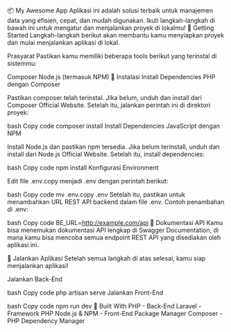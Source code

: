 📦 My Awesome App
Aplikasi ini adalah solusi terbaik untuk manajemen data yang efisien, cepat, dan mudah digunakan. Ikuti langkah-langkah di bawah ini untuk mengatur dan menjalankan proyek di lokalmu!
🚀 Getting Started
Langkah-langkah berikut akan membantu kamu menyiapkan proyek dan mulai menjalankan aplikasi di lokal.

Prasyarat
Pastikan kamu memiliki beberapa tools berikut yang terinstal di sistemmu:

Composer
Node.js (termasuk NPM)
📂 Instalasi
Install Dependencies PHP dengan Composer

Pastikan composer telah terinstal. Jika belum, unduh dan install dari Composer Official Website. Setelah itu, jalankan perintah ini di direktori proyek:

bash
Copy code
composer install
Install Dependencies JavaScript dengan NPM

Install Node.js dan pastikan npm tersedia. Jika belum terinstall, unduh dan install dari Node.js Official Website. Setelah itu, install dependencies:

bash
Copy code
npm install
Konfigurasi Environment

Edit file .env.copy menjadi .env dengan perintah berikut:

bash
Copy code
mv .env.copy .env
Setelah itu, pastikan untuk menambahkan URL REST API backend dalam file .env. Contoh penambahan di .env:

bash
Copy code
BE_URL=http://example.com/api
📖 Dokumentasi API
Kamu bisa menemukan dokumentasi API lengkap di Swagger Documentation, di mana kamu bisa mencoba semua endpoint REST API yang disediakan oleh aplikasi ini.

🚩 Jalankan Aplikasi
Setelah semua langkah di atas selesai, kamu siap menjalankan aplikasi!

Jalankan Back-End

bash
Copy code
php artisan serve
Jalankan Front-End

bash
Copy code
npm run dev
🔧 Built With
PHP - Back-End
Laravel - Framework PHP
Node.js & NPM - Front-End Package Manager
Composer - PHP Dependency Manager
